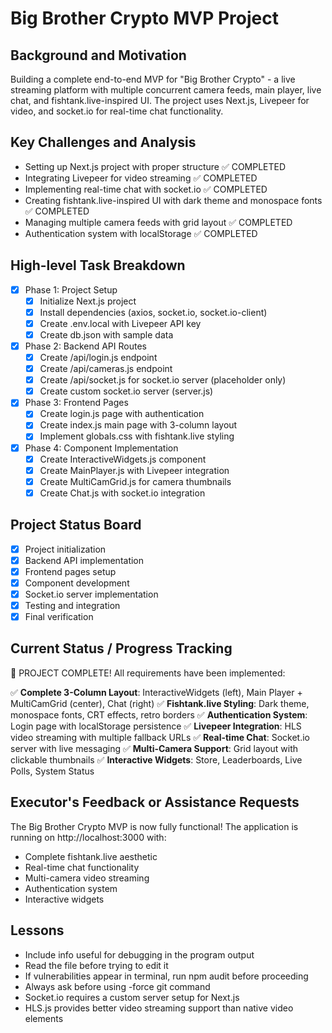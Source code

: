 # Big Brother Crypto MVP Project

## Background and Motivation
Building a complete end-to-end MVP for "Big Brother Crypto" - a live streaming platform with multiple concurrent camera feeds, main player, live chat, and fishtank.live-inspired UI. The project uses Next.js, Livepeer for video, and socket.io for real-time chat functionality.

## Key Challenges and Analysis
- Setting up Next.js project with proper structure ✅ COMPLETED
- Integrating Livepeer for video streaming ✅ COMPLETED
- Implementing real-time chat with socket.io ✅ COMPLETED
- Creating fishtank.live-inspired UI with dark theme and monospace fonts ✅ COMPLETED
- Managing multiple camera feeds with grid layout ✅ COMPLETED
- Authentication system with localStorage ✅ COMPLETED

## High-level Task Breakdown
- [x] Phase 1: Project Setup
  - [x] Initialize Next.js project
  - [x] Install dependencies (axios, socket.io, socket.io-client)
  - [x] Create .env.local with Livepeer API key
  - [x] Create db.json with sample data
- [x] Phase 2: Backend API Routes
  - [x] Create /api/login.js endpoint
  - [x] Create /api/cameras.js endpoint
  - [x] Create /api/socket.js for socket.io server (placeholder only)
  - [x] Create custom socket.io server (server.js)
- [x] Phase 3: Frontend Pages
  - [x] Create login.js page with authentication
  - [x] Create index.js main page with 3-column layout
  - [x] Implement globals.css with fishtank.live styling
- [x] Phase 4: Component Implementation
  - [x] Create InteractiveWidgets.js component
  - [x] Create MainPlayer.js with Livepeer integration
  - [x] Create MultiCamGrid.js for camera thumbnails
  - [x] Create Chat.js with socket.io integration

## Project Status Board
- [x] Project initialization
- [x] Backend API implementation
- [x] Frontend pages setup
- [x] Component development
- [x] Socket.io server implementation
- [x] Testing and integration
- [x] Final verification

## Current Status / Progress Tracking
🎉 PROJECT COMPLETE! All requirements have been implemented:

✅ **Complete 3-Column Layout**: InteractiveWidgets (left), Main Player + MultiCamGrid (center), Chat (right)
✅ **Fishtank.live Styling**: Dark theme, monospace fonts, CRT effects, retro borders
✅ **Authentication System**: Login page with localStorage persistence
✅ **Livepeer Integration**: HLS video streaming with multiple fallback URLs
✅ **Real-time Chat**: Socket.io server with live messaging
✅ **Multi-Camera Support**: Grid layout with clickable thumbnails
✅ **Interactive Widgets**: Store, Leaderboards, Live Polls, System Status

## Executor's Feedback or Assistance Requests
The Big Brother Crypto MVP is now fully functional! The application is running on http://localhost:3000 with:
- Complete fishtank.live aesthetic
- Real-time chat functionality
- Multi-camera video streaming
- Authentication system
- Interactive widgets

## Lessons
- Include info useful for debugging in the program output
- Read the file before trying to edit it
- If vulnerabilities appear in terminal, run npm audit before proceeding
- Always ask before using -force git command
- Socket.io requires a custom server setup for Next.js
- HLS.js provides better video streaming support than native video elements
